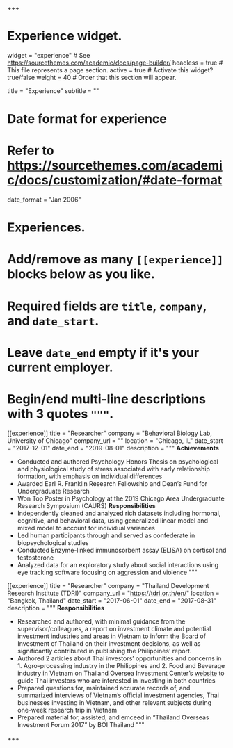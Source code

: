 +++
# Experience widget.
widget = "experience"  # See https://sourcethemes.com/academic/docs/page-builder/
headless = true  # This file represents a page section.
active = true  # Activate this widget? true/false
weight = 40  # Order that this section will appear.

title = "Experience"
subtitle = ""

# Date format for experience
#   Refer to https://sourcethemes.com/academic/docs/customization/#date-format
date_format = "Jan 2006"

# Experiences.
#   Add/remove as many `[[experience]]` blocks below as you like.
#   Required fields are `title`, `company`, and `date_start`.
#   Leave `date_end` empty if it's your current employer.
#   Begin/end multi-line descriptions with 3 quotes `"""`.
[[experience]]
  title = "Researcher"
  company = "Behavioral Biology Lab, University of Chicago"
  company_url = ""
  location = "Chicago, IL"
  date_start = "2017-12-01"
  date_end = "2019-08-01"
  description = """
  __Achievements__
  * Conducted and authored Psychology Honors Thesis on psychological and physiological study of stress associated with early relationship formation, with emphasis on individual differences
  * Awarded Earl R. Franklin Research Fellowship and Dean’s Fund for Undergraduate Research 
  * Won Top Poster in Psychology at the 2019 Chicago Area Undergraduate Research Symposium (CAURS)
  __Responsibilities__
  * Independently cleaned and analyzed rich datasets including hormonal, cognitive, and behavioral data, using generalized linear model and mixed model to account for individual variances
  * Led human participants through and served as confederate in biopsychological studies
  * Conducted Enzyme-linked immunosorbent assay (ELISA) on cortisol and testosterone
  * Analyzed data for an exploratory study about social interactions using eye tracking software focusing on aggression and violence
  """

[[experience]]
  title = "Researcher"
  company = "Thailand Development Research Institute (TDRI)"
  company_url = "https://tdri.or.th/en/"
  location = "Bangkok, Thailand"
  date_start = "2017-06-01"
  date_end = "2017-08-31"
  description = """
  __Responsibilities__
  * Researched and authored, with minimal guidance from the supervisor/colleagues, a report on investment climate and potential investment industries and areas in Vietnam to inform the Board of Investment of Thailand on their investment decisions, as well as significantly contributed in publishing the Philippines’ report.
  * Authored 2 articles about Thai investors’ opportunities and concerns in 1. Agro-processing industry in the Philippines and 2. Food and Beverage industry in Vietnam on Thailand Oversea Investment Center’s [website](https://toi.boi.go.th) to guide Thai investors who are interested in investing in both countries
  * Prepared questions for, maintained accurate records of, and summarized interviews of Vietnam’s official investment agencies, Thai businesses investing in Vietnam, and other relevant subjects during one-week research trip in Vietnam
  * Prepared material for, assisted, and emceed in “Thailand Overseas Investment Forum 2017” by BOI Thailand
  """

+++
